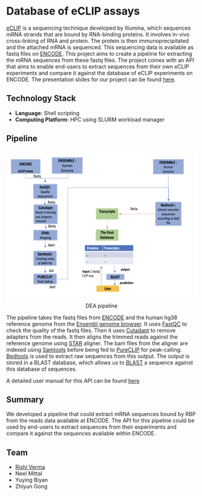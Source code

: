 # Database of eCLIP assays

[eCLIP](https://www.illumina.com/science/sequencing-method-explorer/kits-and-arrays/eclip.html) is a sequencing technique developed by Illumina, which sequences mRNA strands that are bound by RNA-binding proteins. It involves in-vivo cross-linking of RNA and protein. The protein is then immunoprecipitated and the attached mRNA is sequenced. This sequencing data is available as fastq files on [ENCODE](https://www.encodeproject.org/eclip/). This project aims to create a pipeline for extracting the mRNA sequences from these fastq files. The project comes with an API that aims to enable end-users to extract sequences from their own eCLIP experiments and compare it against the database of eCLIP experiments on ENCODE. The presentation slides for our project can be found [here](https://drive.google.com/file/d/1KjDJwkKWtvKg8dCRg9QQIzq4aPHW0L15/view?usp=sharing).

## Technology Stack

* **Language**: Shell scripting
* **Computing Platform**: HPC using SLURM workload manager

## Pipeline

<div align="center"><img src="https://github.com/Rive-001/DEA/blob/master/DEA_pipeline.png" width="600" height="400"></div>
<div align="center">DEA pipeline</div>

The pipeline takes the fastq files from [ENCODE](https://www.encodeproject.org/eclip/) and the human hg38 reference genome from the [Ensembl genome browser](https://useast.ensembl.org/index.html). It uses [FastQC](https://www.bioinformatics.babraham.ac.uk/projects/fastqc/) to check the quality of the fastq files. Then it uses [Cutadapt](https://cutadapt.readthedocs.io/en/stable/) to remove adapters from the reads. It then aligns the trimmed reads against the reference genome using [STAR](https://github.com/alexdobin/STAR) aligner. The bam files from the aligner are indexed using [Samtools](http://www.htslib.org/) before being fed to [PureCLIP](https://github.com/skrakau/PureCLIP) for peak-calling. [Bedtools](https://bedtools.readthedocs.io/en/latest/) is used to extract raw sequences from this output. The output is stored in a BLAST database, which allows us to [BLAST](https://blast.ncbi.nlm.nih.gov/Blast.cgi) a sequence against this database of sequences.

A detailed user manual for this API can be found [here](https://docs.google.com/document/d/1oN8uVp0X6dJDNgbZuuwEoN9pRx6a43hob3GOVItfcQU/edit?usp=sharing)

## Summary

We developed a pipeline that could extract mRNA sequences bound by RBP from the reads data available at ENCODE. The API for this pipeline could be used by end-users to extract sequences from their experiments and compare it against the sequences available within ENCODE.

## Team

* [Rishi Verma](https://github.com/Rive-001)
*  Neel Mittal
*  Yuying Biyan
*  Zhiyun Gong
